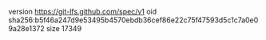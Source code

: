 version https://git-lfs.github.com/spec/v1
oid sha256:b5f46a247d9e53495b4570ebdb36cef86e22c75f47593d5c1c7a0e09a28e1372
size 17349

